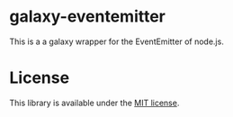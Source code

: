 # galaxy-eventemitter

This is a a galaxy wrapper for the EventEmitter of node.js.

License
=======

This library is available under the [MIT license](http://en.wikipedia.org/wiki/MIT_License).
